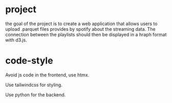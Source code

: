 # project
the goal of the project is to create a web application that allows users to upload .parquet files provides by spotify about the streaming data. The connection between the playlists should then be displayed in a hraph format with d3.js.



# code-style
Avoid js code in the frontend, use htmx.

Use tailwindcss for styling.

Use python for the backend.